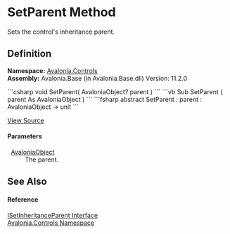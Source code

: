 # SetParent Method


Sets the control's inheritance parent.



## Definition
**Namespace:** <a href="N_Avalonia_Controls">Avalonia.Controls</a>  
**Assembly:** Avalonia.Base (in Avalonia.Base.dll) Version: 11.2.0

<Tabs groupId="api-code-preview">
<TabItem value="csharp" label="C#">
```csharp
void SetParent(
	AvaloniaObject? parent
)
```
</TabItem>
<TabItem value="vb" label="VB">
```vb
Sub SetParent ( 
	parent As AvaloniaObject
)
```
</TabItem>
<TabItem value="fsharp" label="F#">
```fsharp
abstract SetParent : 
        parent : AvaloniaObject -> unit 
```
</TabItem>
</Tabs>



<a href="https://github.com/AvaloniaUI/Avalonia/tree/master/src/Avalonia.Base/Controls/ISetInheritanceParent.cs" title="View the source code">View Source</a>



#### Parameters
<dl><dt>  <a href="T_Avalonia_AvaloniaObject">AvaloniaObject</a></dt><dd>The parent.</dd></dl>

## See Also


#### Reference
<a href="T_Avalonia_Controls_ISetInheritanceParent">ISetInheritanceParent Interface</a>  
<a href="N_Avalonia_Controls">Avalonia.Controls Namespace</a>  
